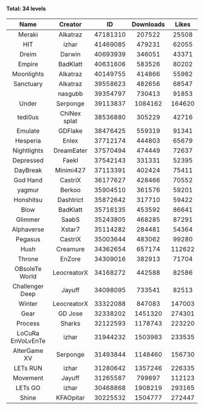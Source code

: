 #### Total: 34 levels

| Name | Creator | ID | Downloads | Likes |
|:---:|:---:|:---:|:---:|:---:|
| Meraki | Alkatraz | 47181310 | 207522 | 25508
| HIT | izhar | 41469085 | 479231 | 62055
| Dreim | Darwin | 40693939 | 346051 | 43371
| Empire | BadKlatt | 40631606 | 583526 | 80202
| Moonlights | Alkatraz | 40149755 | 414866 | 55982
| Sanctuary | Alkatraz | 39558623 | 482656 | 68547
|   | nasgubb | 39354797 | 730413 | 91853
| Under | Serponge | 39113837 | 1084162 | 164620
| tedi0us | ChiNex splat | 38536880 | 305229 | 42716
| Emulate | GDFlake | 38476425 | 559319 | 91341
| Hesperia | Enlex | 37712174 | 444803 | 65679
| Nightlights | DreamEater | 37570494 | 474449 | 72637
| Depressed | FaekI | 37542143 | 331331 | 52395
| DayBreak | Minimi427 | 37113391 | 402424 | 75411
| God Hand | CastriX | 36177627 | 428466 | 70552
| yagmur | Berkoo | 35904510 | 361576 | 59201
| Honshitsu | Dashtrict | 35872642 | 317710 | 59422
| Blow | BadKlatt | 35716135 | 453592 | 86641
| Glimmer | SaabS | 35243805 | 468285 | 87291
| Alphaverse | Xstar7 | 35114282 | 284481 | 54364
| Pegasus | CastriX | 35003644 | 483062 | 99280
| Hush | Creamure | 34362654 | 657174 | 112622
| Throne | EnZore | 34309016 | 382913 | 71704
| OBsoleTe World | LeocreatorX | 34168272 | 442588 | 82586
| Challenger Deep | Jayuff | 34098095 | 733541 | 82513
| Winter | LeocreatorX | 33322088 | 847083 | 147003
| Gear | GD Jose | 32338202 | 1451320 | 274301
| Process | Sharks | 32122593 | 1178743 | 223220
| LoCuRa EnVoLvEnTe | izhar | 31944232 | 1503983 | 233535
| AlterGame XV | Serponge | 31493844 | 1148460 | 156730
| LETs  RUN | izhar | 31280642 | 1357246 | 226335
| Movement | Jayuff | 31265587 | 799897 | 112123
| LETs GO | izhar | 30468868 | 1908219 | 293165
| Shine | KFAOpitar | 30225532 | 1504777 | 272447
